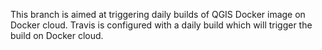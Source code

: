 

This branch is aimed at triggering daily builds of QGIS Docker image on Docker cloud.
Travis is configured with a daily build which will trigger the build on Docker cloud.
